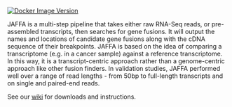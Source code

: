 [![Docker Image Version](https://img.shields.io/docker/v/davidsongroup/jaffa?logo=docker&label=Docker%20Hub%20image&link=https%3A%2F%2Fhub.docker.com%2Fr%2Fdavidsongroup%2Fjaffa)](https://hub.docker.com/r/davidsongroup/jaffa)

JAFFA is a multi-step pipeline that takes either raw RNA-Seq reads, or pre-assembled transcripts, then searches for gene fusions. It will output the names and locations of candidate gene fusions along with the cDNA sequence of their breakpoints. JAFFA is based on the idea of comparing a transcriptome (e.g. in a cancer sample) against a reference transcriptome. In this way, it is a transcript-centric approach rather than a genome-centric approach like other fusion finders. In validation studies, JAFFA performed well over a range of read lengths - from 50bp to full-length transcripts and on single and paired-end reads.

See our [wiki](https://github.com/Oshlack/JAFFA/wiki) for downloads and instructions.


